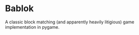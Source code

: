 # Bablok

A classic block matching (and apparently heavily litigious) game implementation in pygame.
